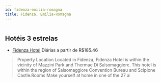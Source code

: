 ```yaml
---
id: fidenza-emilia-romagna
title: Fidenza, Emilia-Romagna
---
```


<center><img src="https://assets.cosmos-data.com/1/069c0a8454f22237d305685bfe03907e/340928.jpg" alt="" /></center>


## Hotéis 3 estrelas

-    [Fidenza Hotel](https://www.hurb.com/hoteis/fidenza/fidenza-hotel-JNP-JP948367?cmp=18055) Diárias a partir de R$185.46
   > Property Location Located in Fidenza, Fidenza Hotel is within the vicinity of Mazzini Park and Thermae Di Salsomaggiore. This hotel is within the region of Salsomaggiore Convention Bureau and Scipione Castle.Rooms Make yourself at home in one of the 27 ai
